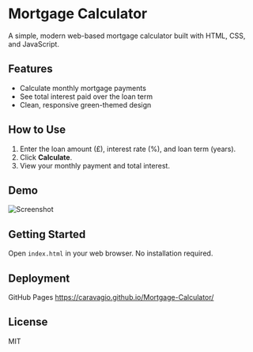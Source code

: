 # Mortgage Calculator

A simple, modern web-based mortgage calculator built with HTML, CSS, and JavaScript.

## Features
- Calculate monthly mortgage payments
- See total interest paid over the loan term
- Clean, responsive green-themed design

## How to Use
1. Enter the loan amount (£), interest rate (%), and loan term (years).
2. Click **Calculate**.
3. View your monthly payment and total interest.

## Demo
![Screenshot](screenshot.png)

## Getting Started
Open `index.html` in your web browser. No installation required.

## Deployment
 GitHub Pages  https://caravagio.github.io/Mortgage-Calculator/

## License
MIT


